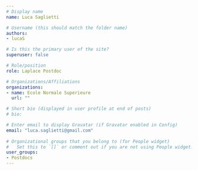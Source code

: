 ```yaml
---
# Display name
name: Luca Saglietti

# Username (this should match the folder name)
authors:
- lucaS

# Is this the primary user of the site?
superuser: false

# Role/position
role: Laplace Postdoc

# Organizations/Affiliations
organizations:
- name: Ecole Normale Superieure
  url: ""

# Short bio (displayed in user profile at end of posts)
# bio: 

# Enter email to display Gravatar (if Gravatar enabled in Config)
email: "luca.saglietti@gmail.com"
  
# Organizational groups that you belong to (for People widget)
#   Set this to `[]` or comment out if you are not using People widget.  
user_groups:
- Postdocs
---
```

